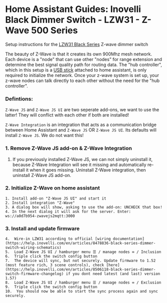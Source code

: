 # Home Assistant Guides: Inovelli Black Dimmer Switch - LZW31 - Z-Wave 500 Series

Setup instructions for the [LZW31 Black Series](https://help.inovelli.com/en/collections/5651190-black-series-dimmer-switch) Z-wave dimmer switch

The beauty of Z-Wave is that it creates its own 900Mhz mesh network. Each device is a "node" that can use other "nodes" for range extension and determine the best signal quality path for routing data. The "hub controller", which in this setup is a [USB stick](https://www.getzooz.com/zooz-zst39-z-wave-long-range-usb-stick/) attached to home assistant, is only required to initialize the network. Once your z-wave system is set up, your z-wave nodes can talk directly to each other without the need for the "hub controller". 

### Defintions:
`Z-Wave JS` and `Z-Wave JS UI` are two seperate add-ons, we want to use the latter! They will conflict with each other if both are installed!

`Z-Wave Integration` is an integration that acts as a communication bridge between Home Assistant and `Z-Wave JS` OR `Z-Wave JS UI`. Its defaults will install `Z-Wave JS`. We do not want this!


### 1. Remove Z-Wave JS add-on & Z-Wave Integration

1. If you previously installed Z-Wave JS, we can not simply uninstall it, because Z-Wave Integration will see it missing and automatically re-install it when it goes missing. Uninstall Z-Wave integration, then uninstall Z-Wave JS add-on.



### 2. Initialize Z-Wave on home assistant
```
1. Install add-on "Z-Wave JS UI" and start it
2. Install integration "Z-Wave"
3. A dialog box will show, asking to use the add-on: UNCHECK that box!
4. In the next dialog it will ask for the server. Enter: ws://a0d7b954-zwavejs2mqtt:3000
```

### 3. Install and update firmware
```
4.  Wire-in LZW31 according to official [wiring documentation](https://help.inovelli.com/en/articles/8478836-black-series-dimmer-switch-wiring-schematics)
5.  Load Z-Wave JS UI / hamburger menu ☰ / manage nodes ∞ / Inclusion
6.  Triple click the switch config button
7.  The device will sync, but not securely. Update firmware to 1.52 (most feature rich, 3 scene controls), check [here](https://help.inovelli.com/en/articles/8506118-black-series-dimmer-switch-firmware-changelog) if you dont need latest (and last) version 1.57)
8.  Load Z-Wave JS UI / hamburger menu ☰ / manage nodes ∞ / Exclusion
9.  Triple click the switch config button
10.  You should now be able to start the sync process again and sync securely.
```
